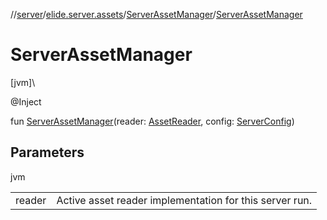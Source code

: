 //[server](../../../index.md)/[elide.server.assets](../index.md)/[ServerAssetManager](index.md)/[ServerAssetManager](-server-asset-manager.md)

# ServerAssetManager

[jvm]\

@Inject

fun [ServerAssetManager](-server-asset-manager.md)(reader: [AssetReader](../-asset-reader/index.md), config: [ServerConfig](../../elide.server.cfg/-server-config/index.md))

## Parameters

jvm

| | |
|---|---|
| reader | Active asset reader implementation for this server run. |
